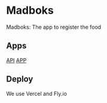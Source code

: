 # Madboks

Madboks: The app to register the food

## Apps

[API](./apps/api/README.md)
[APP](./apps/app/README.md)

## Deploy

We use Vercel and Fly.io
